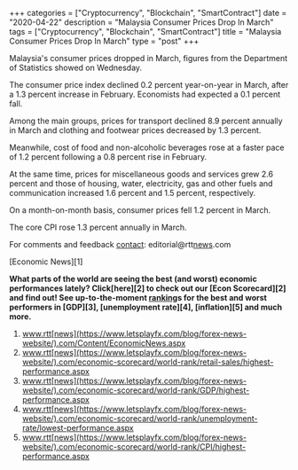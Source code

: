 +++
categories = ["Cryptocurrency", "Blockchain", "SmartContract"]
date = "2020-04-22"
description = "Malaysia Consumer Prices Drop In March"
tags = ["Cryptocurrency", "Blockchain", "SmartContract"]
title = "Malaysia Consumer Prices Drop In March"
type = "post"
+++

Malaysia's consumer prices dropped in March, figures from the Department
of Statistics showed on Wednesday.

The consumer price index declined 0.2 percent year-on-year in March,
after a 1.3 percent increase in February. Economists had expected a 0.1
percent fall.

Among the main groups, prices for transport declined 8.9 percent
annually in March and clothing and footwear prices decreased by 1.3
percent.

Meanwhile, cost of food and non-alcoholic beverages rose at a faster
pace of 1.2 percent following a 0.8 percent rise in February.

At the same time, prices for miscellaneous goods and services grew 2.6
percent and those of housing, water, electricity, gas and other fuels
and communication increased 1.6 percent and 1.5 percent, respectively.

On a month-on-month basis, consumer prices fell 1.2 percent in March.

The core CPI rose 1.3 percent annually in March.

For comments and feedback [contact](https://www.playgroundfx.com/contact/): editorial@rtt[news](https://www.letsplayfx.com/blog/forex-news-website/).com

[Economic News][1]

 **What parts of the world are seeing the best (and worst) economic
performances lately? Click[here][2] to check out our [Econ Scorecard][2]
and find out! See up-to-the-moment [ranking](https://www.playgroundfx.com/blog/crypto-exchange-ranking/)s for the best and worst
performers in [GDP][3], [unemployment rate][4], [inflation][5] and much
more.**

   1. www.rtt[news](https://www.letsplayfx.com/blog/forex-news-website/).com/Content/EconomicNews.aspx
   2. www.rtt[news](https://www.letsplayfx.com/blog/forex-news-website/).com/economic-scorecard/world-rank/retail-sales/highest-performance.aspx
   3. www.rtt[news](https://www.letsplayfx.com/blog/forex-news-website/).com/economic-scorecard/world-rank/GDP/highest-performance.aspx
   4. www.rtt[news](https://www.letsplayfx.com/blog/forex-news-website/).com/economic-scorecard/world-rank/unemployment-rate/lowest-performance.aspx
   5. www.rtt[news](https://www.letsplayfx.com/blog/forex-news-website/).com/economic-scorecard/world-rank/CPI/highest-performance.aspx